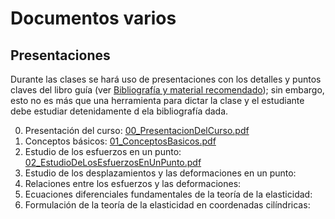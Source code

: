 # Documentos varios

## Presentaciones

Durante las clases se hará uso de presentaciones con los detalles y puntos claves del libro guía (ver [Bibliografía y material recomendado](../informacion/02_bibliografia_material.md)); sin embargo, esto no es más que una herramienta para dictar la clase y el estudiante debe estudiar detenidamente d ela bibliografía dada.

0. Presentación del curso: [00_PresentacionDelCurso.pdf](00_PresentacionDelCurso.pdf)
1. Conceptos básicos: [01_ConceptosBasicos.pdf](01_ConceptosBasicos.pdf)
2. Estudio de los esfuerzos en un punto: [02_EstudioDeLosEsfuerzosEnUnPunto.pdf](02_EstudioDeLosEsfuerzosEnUnPunto.pdf)
3. Estudio de los desplazamientos y las deformaciones en un punto: []()
4. Relaciones entre los esfuerzos y las deformaciones: []()
5. Ecuaciones diferenciales fundamentales de la teoría de la elasticidad: []()
6. Formulación de la teoría de la elasticidad en coordenadas cilíndricas: []()

